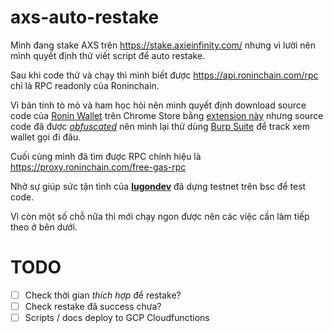 axs-auto-restake
====

Mình đang stake AXS trên https://stake.axieinfinity.com/ nhưng vì lười nên mình quyết định thử viết script để auto restake.

Sau khi code thử và chạy thì mình biết được https://api.roninchain.com/rpc chỉ là RPC readonly của Roninchain.

Vì bản tính tò mò và ham học hỏi nên mình quyết định download source code của [Ronin Wallet](https://chrome.google.com/webstore/detail/ronin-wallet/fnjhmkhhmkbjkkabndcnnogagogbneec) trên Chrome Store bằng [extension này](https://chrome.google.com/webstore/detail/chrome-extension-source-v/jifpbeccnghkjeaalbbjmodiffmgedin) nhưng source code đã được _[obfuscated](https://en.wikipedia.org/wiki/Obfuscation_(software))_ nên mình lại thử dùng [Burp Suite](https://portswigger.net/burp) để track xem wallet gọi đi đâu.

Cuối cùng mình đã tìm được RPC chính hiệu là https://proxy.roninchain.com/free-gas-rpc

Nhờ sự giúp sức tận tình của **[lugondev](https://github.com/lugondev)** đã dựng testnet trên bsc để test code.

Vì còn một số chỗ nữa thì mới chạy ngon được nên các việc cần làm tiếp theo ở bên dưới.

# TODO
- [ ] Check thời gian *thích hợp* để restake?
- [ ] Check restake đã success chưa?
- [ ] Scripts / docs deploy to GCP Cloudfunctions